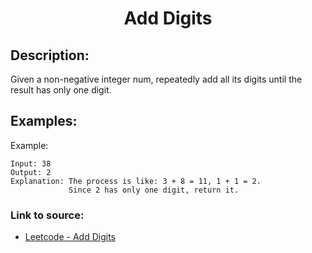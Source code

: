 <h1 align="center">Add Digits</h1>

## Description:
Given a non-negative integer num, repeatedly add all its digits until the result has only one digit.

## Examples:

Example:

```
Input: 38
Output: 2 
Explanation: The process is like: 3 + 8 = 11, 1 + 1 = 2. 
             Since 2 has only one digit, return it.
```


### Link to source: 
- <a href="https://leetcode.com/problems/add-digits/">Leetcode - Add Digits</a>

